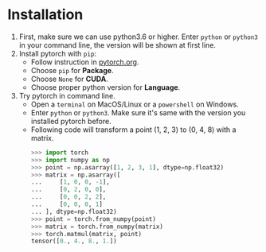 # Installation
1. First, make sure we can use python3.6 or higher. Enter `python` or `python3` in your command line, the version will be shown at first line.
2. Install pytorch with `pip`:
    - Follow instruction in [pytorch.org](https://pytorch.org/).
    - Choose `pip` for **Package**.
    - Choose `None` for **CUDA**.
    - Choose proper python version for **Language**.
3. Try pytorch in command line.
    - Open a `terminal` on MacOS/Linux or a `powershell` on Windows.
    - Enter `python` or `python3`. Make sure it's same with the version you installed pytorch before.
    - Following code will transform a point (1, 2, 3) to (0, 4, 8) with a matrix.
        ```python
        >>> import torch
        >>> import numpy as np
        >>> point = np.asarray([1, 2, 3, 1], dtype=np.float32)
        >>> matrix = np.asarray([
        ...     [1, 0, 0, -1],
        ...     [0, 2, 0, 0],
        ...     [0, 0, 2, 2],
        ...     [0, 0, 0, 1]
        ... ], dtype=np.float32)
        >>> point = torch.from_numpy(point)
        >>> matrix = torch.from_numpy(matrix)
        >>> torch.matmul(matrix, point)
        tensor([0., 4., 8., 1.])
        ```
